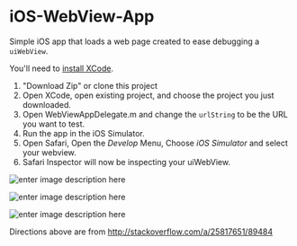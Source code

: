 iOS-WebView-App
===============

Simple iOS app that loads a web page created to ease debugging a `uiWebView`. 

You'll need to [install XCode][3].

1. "Download Zip" or clone this project
2. Open XCode, open existing project, and choose the project you just downloaded.
3. Open WebViewAppDelegate.m and change the `urlString` to be the URL you want to test.
4. Run the app in the iOS Simulator.
5. Open Safari, Open the *Develop* Menu, Choose *iOS Simulator* and select your webview.
6. Safari Inspector will now be inspecting your uiWebView.

![enter image description here][5]

![enter image description here][6]

![enter image description here][7]


  [1]: http://stackoverflow.com/a/12607124
  [2]: http://stackoverflow.com/a/22047495
  [3]: https://developer.apple.com/xcode/downloads/
  [4]: https://github.com/paulirish/iOS-WebView-App
  [5]: http://i.stack.imgur.com/w3n8I.png
  [6]: http://i.stack.imgur.com/H4Fbw.png
  [7]: http://i.stack.imgur.com/5YUnq.png


Directions above are from http://stackoverflow.com/a/25817651/89484
